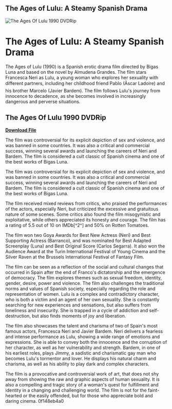 ## The Ages of Lulu: A Steamy Spanish Drama

 
![The Ages Of Lulu 1990 DVDRip](https://m.media-amazon.com/images/M/MV5BZjg0YmY2N2ItNjA1Ni00YWVlLTlmYWQtN2JjMDQwMmQxY2U0XkEyXkFqcGdeQXVyMTA0MjU0Ng@@._V1_FMjpg_UX1000_.jpg)

 
# The Ages of Lulu: A Steamy Spanish Drama
 
The Ages of Lulu (1990) is a Spanish erotic drama film directed by Bigas Luna and based on the novel by Almudena Grandes. The film stars Francesca Neri as Lulu, a young woman who explores her sexuality with different partners, including her childhood friend Pablo (Ãscar Ladoire) and his brother Marcelo (Javier Bardem). The film follows Lulu's journey from innocence to decadence, as she becomes involved in increasingly dangerous and perverse situations.
 
## The Ages Of Lulu 1990 DVDRip


[**Download File**](https://www.google.com/url?q=https%3A%2F%2Fssurll.com%2F2tLlAW&sa=D&sntz=1&usg=AOvVaw2DBebnOjHsk0MG01SOf9zd)

 
The film was controversial for its explicit depiction of sex and violence, and was banned in some countries. It was also a critical and commercial success, winning several awards and launching the careers of Neri and Bardem. The film is considered a cult classic of Spanish cinema and one of the best works of Bigas Luna.

The film was controversial for its explicit depiction of sex and violence, and was banned in some countries. It was also a critical and commercial success, winning several awards and launching the careers of Neri and Bardem. The film is considered a cult classic of Spanish cinema and one of the best works of Bigas Luna.
 
The film received mixed reviews from critics, who praised the performances of the actors, especially Neri, but criticized the excessive and gratuitous nature of some scenes. Some critics also found the film misogynistic and exploitative, while others appreciated its honesty and courage. The film has a rating of 5.5 out of 10 on IMDb[^2^] and 50% on Rotten Tomatoes.
 
The film won two Goya Awards for Best New Actress (Neri) and Best Supporting Actress (Barranco), and was nominated for Best Adapted Screenplay (Luna) and Best Original Score (Carlos Segarra). It also won the Audience Award at the Turin International Festival of Young Cinema and the Silver Raven at the Brussels International Festival of Fantasy Film.

The film can be seen as a reflection of the social and cultural changes that occurred in Spain after the end of Franco's dictatorship and the emergence of democracy. The film explores themes such as sexual freedom, identity, gender, desire, power and violence. The film also challenges the traditional norms and values of Spanish society, especially regarding the role and representation of women. Lulu is a complex and contradictory character, who is both a victim and an agent of her own sexuality. She is constantly searching for new experiences and sensations, but also suffers from loneliness and insecurity. She is trapped in a cycle of addiction and self-destruction, but also finds moments of joy and liberation.
 
The film also showcases the talent and charisma of two of Spain's most famous actors, Francesca Neri and Javier Bardem. Neri delivers a fearless and intense performance as Lulu, showing a wide range of emotions and expressions. She is able to convey both the innocence and the corruption of her character, as well as her vulnerability and strength. Bardem, in one of his earliest roles, plays Jimmy, a sadistic and charismatic gay man who becomes Lulu's tormentor and lover. He displays his natural charm and charisma, as well as his ability to play dark and complex characters.
 
The film is a provocative and controversial work of art, that does not shy away from showing the raw and graphic aspects of human sexuality. It is also a compelling and tragic story of a woman's quest for fulfillment and identity in a changing and challenging world. The film is not for the faint-hearted or the easily offended, but for those who appreciate bold and daring cinema.
 0f148eb4a0
